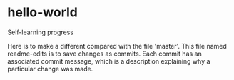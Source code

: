 # hello-world
Self-learning progress

Here is to make a different compared with the file 'master'.
This file named readme-edits is to save changes as commits. Each commit has an associated commit message, which is a description explaining why a particular change was made.
